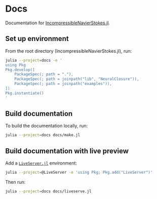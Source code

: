 # Docs

Documentation for
[IncompressibleNavierStokes.jl](https://github.com/agdestein/IncompressibleNavierStokes.jl).

## Set up environment

From the root directory (IncompressibleNavierStokes.jl), run:

```sh
julia --project=docs -e '
using Pkg
Pkg.develop([
    PackageSpec(; path = "."),
    PackageSpec(; path = joinpath("lib", "NeuralClosure")),
    PackageSpec(; path = joinpath("examples")),
])
Pkg.instantiate()
'
```

## Build documentation

To build the documentation locally, run:

```sh
julia --project=docs docs/make.jl
```

## Build documentation with live preview

Add a [`LiveServer.jl`](https://github.com/tlienart/LiveServer.jl) environment:

```sh
julia --project=@LiveServer -e 'using Pkg; Pkg.add("LiveServer")'
```

Then run:

```sh
julia --project=docs docs/liveserve.jl
```
